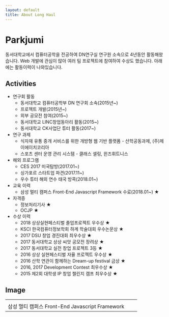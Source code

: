 ```yaml
---
layout: default
title: About Long Haul
---
```


<div class="post">
	<h1 class="pageTitle">Parkjumi</h1>
	<!-- <img src="{{ '/assets/img/touring.jpg' | prepend: site.baseurl }}" alt=""> -->
	<!-- <p class="intro">동서대학교에서 컴퓨터공학을 전공하여 DN연구실 연구원 소속으로 4년동안 활동해왔습니다. Web 개발에 관심이 많아 여러 팀 프로젝트에 참여하여 수상도 했습니다. 아래에는 활동이력이 나와있습니다.</p> -->
	<p>동서대학교에서 컴퓨터공학을 전공하여 DN연구실 연구원 소속으로 4년동안 활동해왔습니다. Web 개발에 관심이 많아 여러 팀 프로젝트에 참여하여 수상도 했습니다. 아래에는 활동이력이 나와있습니다.</p>
	<h2>Activities</h2>
	<ul>
		<li>
			연구회 활동
				<ul>
					<li>
						동서대학교 컴퓨터공학부 DN 연구회 소속(2015년~)
					</li>
					<li>
						프로젝트 개발(2015년~)
					</li>
					<li>
						외부 공모전 참여(2015~)
					</li>
					<li>
						동서대학교 LINC창업동아리 활동(2015~)
					</li>
					<li>
						동서대학교 CK사업단 튜터 활동(2017~)
					</li>
				</ul>
		</li>
		<li>
			연구 과제
				<ul>
					<li>
						식자재 유통 중개 서비스를 위한 개방형 웹 기반 플랫폼 - 산학공동과제, (주)제이에이치코리아
					</li>
					<li>
						스포츠 센터 운영 관리 시스템 - 클래스 셀링, 윈즈휘트니스
					</li>
				</ul>
		</li>
		<li>
			해외 프로그램
				<ul>
					<li>
						CES 2017 미국탐방(2017.01~)
					</li>
					<li>
						싱가포르 스타트업 파견(2017.11~)
					</li>
					<li>
						우수 튜터 해외 연수 태국 방콕(2018.01~)
					</li>
				</ul>
		</li>
		<li>
			교육 이력
				<ul>
					<li>
						삼성 멀티 캠퍼스 Front-End Javascript Framework 수료(2018.01~) ★
					</li>
				</ul>
		</li>
		<li>
			자격증
				<ul>
					<li>
						정보처리기사 ★
					</li>
					<li>
						OCJP ★
					</li>
				</ul>
		</li>
		<li>
			수상 이력
				<ul>
					<li>
						2018 상상실현페스티벌 졸업프로젝트 우수상 ★
					</li>
					<li>
						KSCI 한국컴퓨터정보학회 하계 학술대회 우수논문상 ★
					</li>
					<li>
						2017 DSU 창업 경진대회 최우수상 ★
					</li>
					<li>
						2017 동서대학교 상상 씨앗 공모전 장려상 ★
					</li>
					<li>
						2017 동서대학교 실전 창업 프로젝트 3등 ★
					</li>
					<li>
						2016 상상 실현페스티벌 자율 프로젝트 우수상 ★
					</li>
					<li>
						2016 산학 연관이 함께하는 Dream-up festival 금상 ★
					</li>
					<li>
						2016, 2017 Development Contest 최우수상 ★
					</li>
					<li>
						2015 제2회 대학생 IP 창업 챌린지 캠프 최우수상 ★
					</li>
				</ul>
		</li>
  		<!-- <li><a href="http://responsive-nav.com/">Responsive Nav Menu</a></li>
  		<li><a href="https://github.com/snaptortoise/jekyll-rss-feeds">XML Feed for RSS Readers</a></li>
  		<li>Contact Form via <a href="http://formspree.io/">Formspree</a></li>
      <li>5 Post Loop with excerpt on Home Page</li>
  		<li>Previous / Next Post Navigation</li>
      <li>Estimated Reading Time for posts</li>
  		<li><a href="https://github.com/adobe-webplatform/dropcap.js">Drop Cap</a> on posts</li>
  		<li><a href="http://typecast.com/blog/a-more-modern-scale-for-web-typography">A Better Type Scale</a></li> -->
  	</ul>
		<h2>Image</h2>
		<table>
			<tr>
				<td>
					<img src="{{ '/assets/img/multi.JPG'}}" style="width:" alt="">
				</td>
				<td>
					<img src="{{ '/assets/img/KSCI.jpg'}}" style="width:" alt="">
				</td>
				<td>
					<img src="{{ '/assets/img/KSCI.jpg'}}" style="width:" alt="">
				</td>
			</tr>
			<tr>
				<td>
					삼성 멀티 캠퍼스 Front-End Javascript Framework
				</td>
				<td>
					<img src="{{ '/assets/img/KSCI.jpg'}}" style="width:" alt="">
				</td>
				<td>
					<img src="{{ '/assets/img/KSCI.jpg'}}" style="width:" alt="">
				</td>
			</tr>
		</table>
</div>
